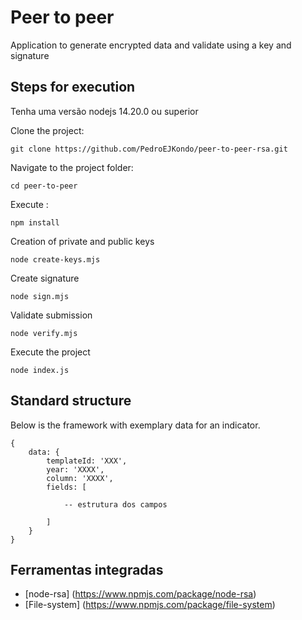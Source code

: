 # Peer to peer 
Application to generate encrypted data and validate using a key and signature

## Steps for execution

Tenha uma versão nodejs 14.20.0 ou superior

Clone the project:

```
git clone https://github.com/PedroEJKondo/peer-to-peer-rsa.git
```

Navigate to the project folder:

```
cd peer-to-peer 
```

Execute :

```
npm install
```

Creation of private and public keys

```
node create-keys.mjs
```

Create signature

```
node sign.mjs
``` 

Validate submission

```
node verify.mjs
``` 

Execute the project

```
node index.js
```
 
## Standard structure

Below is the framework with exemplary data for an indicator.

```
{
    data: {
        templateId: 'XXX',
        year: 'XXXX',
        column: 'XXXX',
        fields: [

            -- estrutura dos campos
        
        ]
    }
}
```

## Ferramentas integradas

- [node-rsa] (https://www.npmjs.com/package/node-rsa)
- [File-system] (https://www.npmjs.com/package/file-system)
